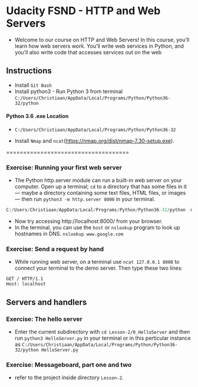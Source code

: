 # Udacity FSND - HTTP and Web Servers

* Welcome to our course on HTTP and Web Servers! In this course, you'll learn how web servers work. You'll write web services in Python, and you'll also write code that accesses services out on the web

## Instructions
* Install `Git Bash`
* Install python3 - Run Python 3 from terminal `C:/Users/Christiaan/AppData/Local/Programs/Python/Python36-32/python`

#### Python 3.6 .exe Location
* `C:/Users/Christiaan/AppData/Local/Programs/Python/Python36-32`

* Install `Nmap` and `ncat`(https://nmap.org/dist/nmap-7.30-setup.exe).

====================================

### Exercise: Running your first web server
* The Python http.server module can run a built-in web server on your computer.
Open up a terminal; `cd` to a directory that has some files in it — maybe a directory containing some text files, HTML files, or images — then run `python3 -m http.server 8000` in your terminal.

```python
C:/Users/Christiaan/AppData/Local/Programs/Python/Python36-32/python -m http.server 8000
```
* Now try accessing http://localhost:8000/ from your browser.
* In the terminal, you can use the `host` or `nslookup` program to look up hostnames in DNS. 
`nslookup www.google.com`

### Exercise: Send a request by hand
* While running web server, on a terminal use `ncat 127.0.0.1 8000` to connect your terminal to the demo server.
Then type these two lines:
```
GET / HTTP/1.1
Host: localhost
```
## Servers and handlers

### Exercise: The hello server
* Enter the current subdirectory with `cd Lesson-2/0_HelloServer` and then run `python3 HelloServer.py` in your terminal or in this perticular instance as `C:/Users/Christiaan/AppData/Local/Programs/Python/Python36-32/python HelloServer.py`

### Exercise: Messageboard, part one and two
* refer to the project inside directory `Lesson-2`.